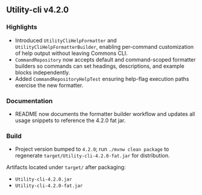 ## Utility-cli v4.2.0

### Highlights
- Introduced `UtilityCliHelpFormatter` and `UtilityCliHelpFormatterBuilder`, enabling per-command customization of help output without leaving Commons CLI.
- `CommandRepository` now accepts default and command-scoped formatter builders so commands can set headings, descriptions, and example blocks independently.
- Added `CommandRepositoryHelpTest` ensuring help-flag execution paths exercise the new formatter.

### Documentation
- README now documents the formatter builder workflow and updates all usage snippets to reference the 4.2.0 fat jar.

### Build
- Project version bumped to `4.2.0`; run `./mvnw clean package` to regenerate `target/Utility-cli-4.2.0-fat.jar` for distribution.

Artifacts located under `target/` after packaging:
- `Utility-cli-4.2.0.jar`
- `Utility-cli-4.2.0-fat.jar`
